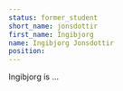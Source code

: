 ```yaml
---
status: former_student
short_name: jonsdottir
first_name: Ingibjorg
name: Ingibjorg Jonsdottir
position: 
---
```

Ingibjorg is ...